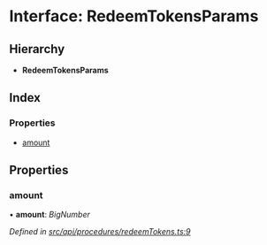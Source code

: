 # Interface: RedeemTokensParams

## Hierarchy

* **RedeemTokensParams**

## Index

### Properties

* [amount](redeemtokensparams.md#amount)

## Properties

###  amount

• **amount**: *BigNumber*

*Defined in [src/api/procedures/redeemTokens.ts:9](https://github.com/PolymathNetwork/polymesh-sdk/blob/38ee8078/src/api/procedures/redeemTokens.ts#L9)*
